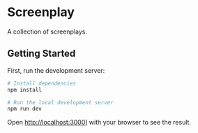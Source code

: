 # Screenplay

A collection of screenplays.

## Getting Started

First, run the development server:

```bash
# Install dependencies
npm install

# Run the local development server
npm run dev
```

Open [http://localhost:3000](http://localhost:3000)]
with your browser to see the result.
